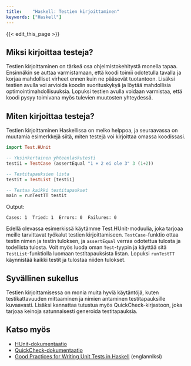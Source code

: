 ```yaml
---
title:    "Haskell: Testien kirjoittaminen"
keywords: ["Haskell"]
---
```


{{< edit_this_page >}}

## Miksi kirjoittaa testeja?

Testien kirjoittaminen on tärkeä osa ohjelmistokehitystä monella tapaa. Ensinnäkin se auttaa varmistamaan, että koodi toimii odotetulla tavalla ja korjaa mahdolliset virheet ennen kuin ne pääsevät tuotantoon. Lisäksi testien avulla voi arvioida koodin suorituskykyä ja löytää mahdollisia optimointimahdollisuuksia. Lopuksi testien avulla voidaan varmistaa, että koodi pysyy toimivana myös tulevien muutosten yhteydessä.

## Miten kirjoittaa testeja?

Testien kirjoittaminen Haskellissa on melko helppoa, ja seuraavassa on muutamia esimerkkejä siitä, miten testejä voi kirjoittaa omassa koodissasi.

```Haskell
import Test.HUnit

-- Yksinkertainen yhteenlaskutesti
testi1 = TestCase (assertEqual "1 + 2 ei ole 3" 3 (1+2))

-- Testitapauksien lista
testit = TestList [testi1]

-- Testaa kaikki testitapaukset
main = runTestTT testit
```

Output:

```
Cases: 1  Tried: 1  Errors: 0  Failures: 0
```

Edellä olevassa esimerkissä käytämme Test.HUnit-moduulia, joka tarjoaa meille tarvittavat työkalut testien kirjoittamiseen. `TestCase`-funktio ottaa testin nimen ja testin tuloksen, ja `assertEqual` verraa odotettua tulosta ja todellista tulosta. Voit myös luoda oman `Test`-tyypin ja käyttää sitä `TestList`-funktiolla luomaan testitapauksista listan. Lopuksi `runTestTT` käynnistää kaikki testit ja tulostaa niiden tulokset.

## Syvällinen sukellus

Testien kirjoittamisessa on monia muita hyviä käytäntöjä, kuten testikattavuuden mittaaminen ja nimien antaminen testitapauksille kuvaavasti. Lisäksi kannattaa tutustua myös QuickCheck-kirjastoon, joka tarjoaa keinoja satunnaisesti generoida testitapauksia.

## Katso myös

- [HUnit-dokumentaatio](https://hackage.haskell.org/package/HUnit)
- [QuickCheck-dokumentaatio](https://hackage.haskell.org/package/QuickCheck)
- [Good Practices for Writing Unit Tests in Haskell](https://medium.com/free-code-camp/effective-unit-testing-in-haskell-with-quickcheck-hunit-and-hspec-6f3a0af5795d) (englanniksi)